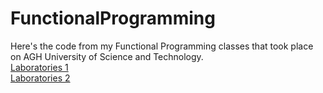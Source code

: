 # FunctionalProgramming
Here's the code from my Functional Programming classes that took place on AGH University of Science and Technology.  
<a href="https://github.com/LucasJezap/FunctionalProgramming/tree/master/lab1"> Laboratories 1  
<a href="https://github.com/LucasJezap/FunctionalProgramming/tree/master/lab2"> Laboratories 2  

